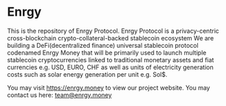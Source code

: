 # Enrgy
This is the repository of Enrgy Protocol. Enrgy Protocol is a privacy-centric cross-blockchain crypto-collateral-backed stablecoin ecosystem
We are building a DeFi(decentralized finance) universal stablecoin protocol codenamed Enrgy Money that will be primarily used to launch multiple stablecoin cryptocurrencies linked to traditional monetary assets and fiat currencies e.g. USD, EURO, CHF as well as units of electricity generation costs such as solar energy generation per unit e.g. Sol$.

You may visit https://enrgy.money to view our project website. You may contact us here: team@enrgy.money

